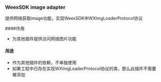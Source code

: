 ### WeexSDK image adapter

提供网络获取image功能，实现WeexSDK中WXImgLoaderProtocol协议

####作用

* 为其他插件提供访问网络图片功能

#### 用途

* 作为其他插件的依赖，不单独使用
* 如果工程中已存在实现WXImgLoaderProtocol协议的类，那么此插件不需要被添加